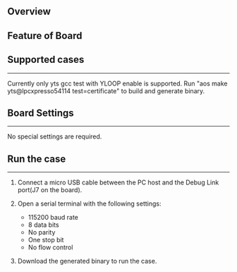 ## Overview

## Feature of Board

## Supported cases

------

Currently only yts gcc test with YLOOP enable is supported. Run "aos make yts@lpcxpresso54114 test=certificate" to build and generate binary.

## Board Settings

------------------------
No special settings are required.

## Run the case
------------------------
1. Connect a micro USB cable between the PC host and the Debug Link port(J7 on the board).

2. Open a serial terminal with the following settings:
   - 115200 baud rate
   - 8 data bits
   - No parity
   - One stop bit
   - No flow control

3. Download the generated binary to run the case.